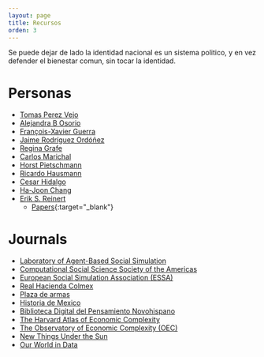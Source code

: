 ```yaml
---
layout: page
title: Recursos
orden: 3
---
```


<p class="message">
  Se puede dejar de lado la identidad nacional es un sistema politico, y en vez defender el bienestar comun,
  sin tocar la identidad.
</p>  

# Personas

- [Tomas Perez Vejo](https://inah.academia.edu/TomasPerezVejo)
- [Alejandra B Osorio](https://alejandraosorio.academia.edu/)
- [François-Xavier Guerra](https://es.wikipedia.org/wiki/Fran%C3%A7ois-Xavier_Guerra)
- [Jaime Rodríguez Ordóñez](https://es.wikipedia.org/wiki/Jaime_Rodr%C3%ADguez_Ord%C3%B3%C3%B1ez)
- [Regina Grafe](https://www.eui.eu/DepartmentsAndCentres/HistoryAndCivilization/People/Professors/Grafe)
- [Carlos Marichal](https://carlosmarichal.colmex.mx/)
- [Horst Pietschmann](https://uni-hamburg.academia.edu/HorstPietschmann)
- [Ricardo Hausmann](https://www.hks.harvard.edu/faculty/ricardo-hausmann)
- [Cesar Hidalgo](https://chidalgo.com/)
- [Ha-Joon Chang](http://hajoonchang.net/)
- [Erik S. Reinert](https://en.wikipedia.org/wiki/Erik_S._Reinert)
  - [Papers](https://econpapers.repec.org/RAS/pre309.htm){:target="_blank"}


# Journals

- [Laboratory of Agent-Based Social Simulation](http://labss.istc.cnr.it/)
- [Computational Social Science Society of the Americas](https://computationalsocialscience.org/)
- [European Social Simulation Association (ESSA)](http://www.essa.eu.org/)
- [Real Hacienda Colmex](https://realhacienda.colmex.mx/)
- [Plaza de armas](http://www.plazadearmas.tv/debate.htm)
- [Historia de Mexico](https://historiamexicana.colmex.mx/)
- [Biblioteca Digital del Pensamiento Novohispano](http://www.bdpn.unam.mx/)
- [The Harvard Atlas of Economic Complexity](https://atlas.cid.harvard.edu/)
- [The Observatory of Economic Complexity (OEC)](https://oec.world/en/)
- [New Things Under the Sun](https://mattsclancy.substack.com/)
- [Our World in Data](https://ourworldindata.org/)
